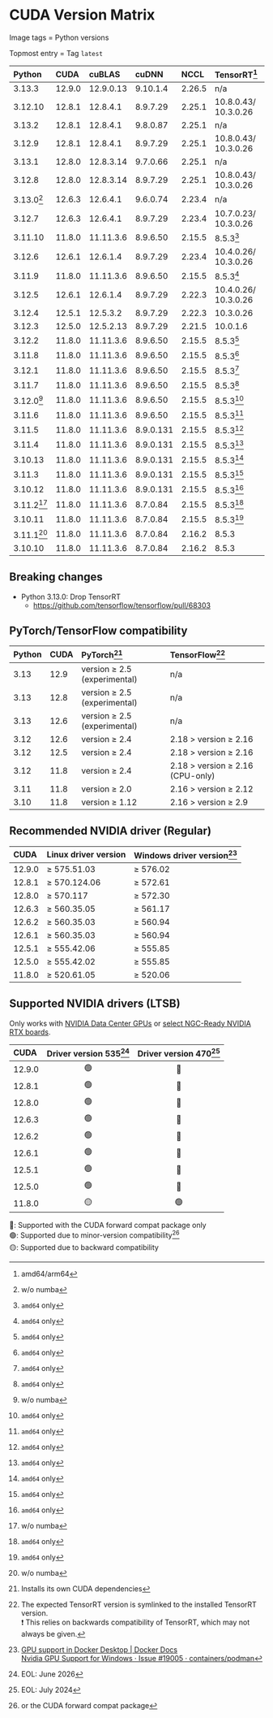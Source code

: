 # CUDA Version Matrix

Image tags = Python versions

Topmost entry = Tag `latest`

| Python     | CUDA   | cuBLAS    | cuDNN     | NCCL   | TensorRT[^2]            | Linux distro |
|:-----------|:-------|:----------|:----------|:-------|:------------------------|:-------------|
| 3.13.3     | 12.9.0 | 12.9.0.13 | 9.10.1.4 | 2.26.5 | n/a                     | Ubuntu 22.04 |
| 3.12.10    | 12.8.1 | 12.8.4.1  | 8.9.7.29  | 2.25.1 | 10.8.0.43/<br>10.3.0.26 | Ubuntu 22.04 |
| 3.13.2     | 12.8.1 | 12.8.4.1  | 9.8.0.87  | 2.25.1 | n/a                     | Ubuntu 22.04 |
| 3.12.9     | 12.8.1 | 12.8.4.1  | 8.9.7.29  | 2.25.1 | 10.8.0.43/<br>10.3.0.26 | Ubuntu 22.04 |
| 3.13.1     | 12.8.0 | 12.8.3.14 | 9.7.0.66  | 2.25.1 | n/a                     | Ubuntu 22.04 |
| 3.12.8     | 12.8.0 | 12.8.3.14 | 8.9.7.29  | 2.25.1 | 10.8.0.43/<br>10.3.0.26 | Ubuntu 22.04 |
| 3.13.0[^1] | 12.6.3 | 12.6.4.1  | 9.6.0.74  | 2.23.4 | n/a                     | Ubuntu 22.04 |
| 3.12.7     | 12.6.3 | 12.6.4.1  | 8.9.7.29  | 2.23.4 | 10.7.0.23/<br>10.3.0.26 | Ubuntu 22.04 |
| 3.11.10    | 11.8.0 | 11.11.3.6 | 8.9.6.50  | 2.15.5 | 8.5.3[^3]               | Ubuntu 22.04 |
| 3.12.6     | 12.6.1 | 12.6.1.4  | 8.9.7.29  | 2.23.4 | 10.4.0.26/<br>10.3.0.26 | Ubuntu 22.04 |
| 3.11.9     | 11.8.0 | 11.11.3.6 | 8.9.6.50  | 2.15.5 | 8.5.3[^3]               | Ubuntu 22.04 |
| 3.12.5     | 12.6.1 | 12.6.1.4  | 8.9.7.29  | 2.22.3 | 10.4.0.26/<br>10.3.0.26 | Ubuntu 22.04 |
| 3.12.4     | 12.5.1 | 12.5.3.2  | 8.9.7.29  | 2.22.3 | 10.3.0.26               | Ubuntu 22.04 |
| 3.12.3     | 12.5.0 | 12.5.2.13 | 8.9.7.29  | 2.21.5 | 10.0.1.6                | Ubuntu 22.04 |
| 3.12.2     | 11.8.0 | 11.11.3.6 | 8.9.6.50  | 2.15.5 | 8.5.3[^3]               | Ubuntu 22.04 |
| 3.11.8     | 11.8.0 | 11.11.3.6 | 8.9.6.50  | 2.15.5 | 8.5.3[^3]               | Ubuntu 22.04 |
| 3.12.1     | 11.8.0 | 11.11.3.6 | 8.9.6.50  | 2.15.5 | 8.5.3[^3]               | Ubuntu 22.04 |
| 3.11.7     | 11.8.0 | 11.11.3.6 | 8.9.6.50  | 2.15.5 | 8.5.3[^3]               | Ubuntu 22.04 |
| 3.12.0[^1] | 11.8.0 | 11.11.3.6 | 8.9.6.50  | 2.15.5 | 8.5.3[^3]               | Ubuntu 22.04 |
| 3.11.6     | 11.8.0 | 11.11.3.6 | 8.9.6.50  | 2.15.5 | 8.5.3[^3]               | Ubuntu 22.04 |
| 3.11.5     | 11.8.0 | 11.11.3.6 | 8.9.0.131 | 2.15.5 | 8.5.3[^3]               | Ubuntu 22.04 |
| 3.11.4     | 11.8.0 | 11.11.3.6 | 8.9.0.131 | 2.15.5 | 8.5.3[^3]               | Ubuntu 22.04 |
| 3.10.13    | 11.8.0 | 11.11.3.6 | 8.9.0.131 | 2.15.5 | 8.5.3[^3]               | Ubuntu 22.04 |
| 3.11.3     | 11.8.0 | 11.11.3.6 | 8.9.0.131 | 2.15.5 | 8.5.3[^3]               | Ubuntu 22.04 |
| 3.10.12    | 11.8.0 | 11.11.3.6 | 8.9.0.131 | 2.15.5 | 8.5.3[^3]               | Ubuntu 22.04 |
| 3.11.2[^1] | 11.8.0 | 11.11.3.6 | 8.7.0.84  | 2.15.5 | 8.5.3[^3]               | Ubuntu 22.04 |
| 3.10.11    | 11.8.0 | 11.11.3.6 | 8.7.0.84  | 2.15.5 | 8.5.3[^3]               | Ubuntu 22.04 |
| 3.11.1[^1] | 11.8.0 | 11.11.3.6 | 8.7.0.84  | 2.16.2 | 8.5.3                   | Ubuntu 20.04 |
| 3.10.10    | 11.8.0 | 11.11.3.6 | 8.7.0.84  | 2.16.2 | 8.5.3                   | Ubuntu 20.04 |

[^1]: w/o numba  
[^2]: amd64/arm64  
[^3]: `amd64` only

## Breaking changes

* Python 3.13.0: Drop TensorRT
  * <https://github.com/tensorflow/tensorflow/pull/68303>

## PyTorch/TensorFlow compatibility

| Python | CUDA | PyTorch[^4]                  | TensorFlow[^5]                   |
|:-------|:-----|:-----------------------------|:---------------------------------|
| 3.13   | 12.9 | version ≥ 2.5 (experimental) | n/a                              |
| 3.13   | 12.8 | version ≥ 2.5 (experimental) | n/a                              |
| 3.13   | 12.6 | version ≥ 2.5 (experimental) | n/a                              |
| 3.12   | 12.6 | version ≥ 2.4                | 2.18 > version ≥ 2.16            |
| 3.12   | 12.5 | version ≥ 2.4                | 2.18 > version ≥ 2.16            |
| 3.12   | 11.8 | version ≥ 2.4                | 2.18 > version ≥ 2.16 (CPU-only) |
| 3.11   | 11.8 | version ≥ 2.0                | 2.16 > version ≥ 2.12            |
| 3.10   | 11.8 | version ≥ 1.12               | 2.16 > version ≥ 2.9             |

[^4]: Installs its own CUDA dependencies
[^5]: The expected TensorRT version is symlinked to the installed TensorRT
version.  
❗️ This relies on backwards compatibility of TensorRT, which may not always be
given.

## Recommended NVIDIA driver (Regular)

| CUDA   | Linux driver version | Windows driver version[^6] |
|:-------|:---------------------|:---------------------------|
| 12.9.0 | ≥ 575.51.03          | ≥ 576.02                   |
| 12.8.1 | ≥ 570.124.06         | ≥ 572.61                   |
| 12.8.0 | ≥ 570.117            | ≥ 572.30                   |
| 12.6.3 | ≥ 560.35.05          | ≥ 561.17                   |
| 12.6.2 | ≥ 560.35.03          | ≥ 560.94                   |
| 12.6.1 | ≥ 560.35.03          | ≥ 560.94                   |
| 12.5.1 | ≥ 555.42.06          | ≥ 555.85                   |
| 12.5.0 | ≥ 555.42.02          | ≥ 555.85                   |
| 11.8.0 | ≥ 520.61.05          | ≥ 520.06                   |

[^6]: [GPU support in Docker Desktop | Docker Docs](https://docs.docker.com/desktop/gpu/)  
[Nvidia GPU Support for Windows · Issue #19005 · containers/podman](https://github.com/containers/podman/issues/19005)

## Supported NVIDIA drivers (LTSB)

Only works with
[NVIDIA Data Center GPUs](https://resources.nvidia.com/l/en-us-gpu) or
[select NGC-Ready NVIDIA RTX boards](https://docs.nvidia.com/certification-programs/ngc-ready-systems/index.html).

| CUDA   | Driver version 535[^7] | Driver version 470[^8] |
|:-------|:----------------------:|:----------------------:|
| 12.9.0 | 🟢                      | 🔵                      |
| 12.8.1 | 🟢                      | 🔵                      |
| 12.8.0 | 🟢                      | 🔵                      |
| 12.6.3 | 🟢                      | 🔵                      |
| 12.6.2 | 🟢                      | 🔵                      |
| 12.6.1 | 🟢                      | 🔵                      |
| 12.5.1 | 🟢                      | 🔵                      |
| 12.5.0 | 🟢                      | 🔵                      |
| 11.8.0 | 🟡                      | 🟢                      |

🔵: Supported with the CUDA forward compat package only  
🟢: Supported due to minor-version compatibility[^9]  
🟡: Supported due to backward compatibility

[^7]: EOL: June 2026  
[^8]: EOL: July 2024
[^9]: or the CUDA forward compat package
